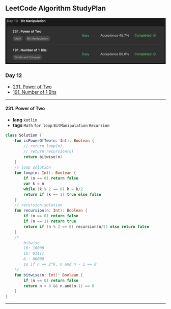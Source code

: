 ## LeetCode Algorithm StudyPlan

<img src="../../assets/leetcode_study_day13.png" alt="leetcode_study_day13" style="zoom:50%;" />

### Day 12

- [231. Power of Two](https://leetcode.com/problems/power-of-two/?envType=study-plan&id=algorithm-i)
- [191. Number of 1 Bits](https://leetcode.com/problems/number-of-1-bits/?envType=study-plan&id=algorithm-i)

---

#### 231. Power of Two

- **lang**  `kotlin` 
- **tags**  `Math` `for loop` `BitManipulation` `Recursion` 

```kotlin
class Solution {
    fun isPowerOfTwo(n: Int): Boolean {
        // return loop(n)
        // return recursion(n)
        return bitwise(n)
    }
    // loop solution
    fun loop(n: Int): Boolean {
        if (n == 0) return false
        var k = n
        while (k % 2 == 0) k = k/2
        return if (k == 1) true else false
    }
    // recursion solution
    fun recursion(n: Int): Boolean {
        if (n == 0) return false
        if (n == 1) return true
        return if (n % 2 == 0) recursion(n/2) else return false
    }
    /*
        bitwise
        16: 10000
        15: 01111
        & : 00000
        so if n == 2^k, n and n - 1 == 0
    */
    fun bitwise(n: Int): Boolean {
        if (n == 0) return false
        return n > 0 && n.and(n-1) == 0
    }
}
```

---

